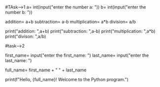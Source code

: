 #TAsk-->1
a= int(input("enter the number a: "))
b= int(input("enter the number b: "))

addition= a+b
subtraction= a-b
multiplication= a*b
division= a/b

print("addition: ",a+b)
print("subtraction: ",a-b)
print("multiplication: ",a*b)
print("divison: ",a/b)


#task-->2

first_name= input("enter the first_name: ")
last_name= input("enter the last_name: ")


full_name= first_name + " " + last_name

print(f"Hello, {full_name}! Welcome to the Python program.")
